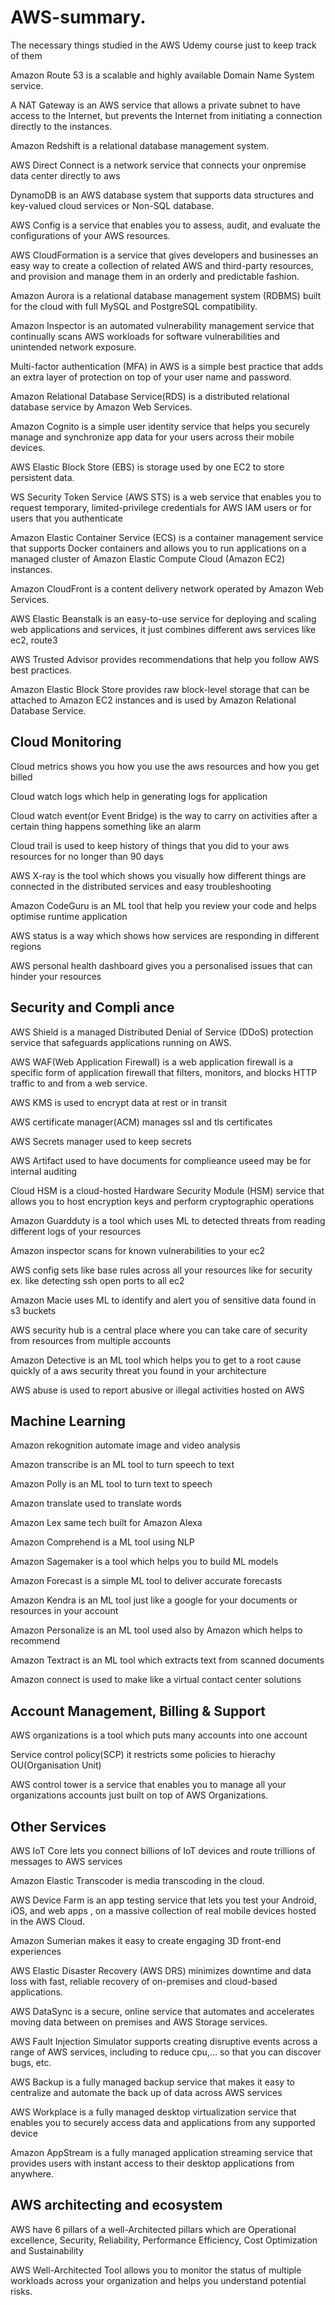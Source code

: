 # AWS-summary.
The necessary things studied in the AWS Udemy course just to keep track of them

Amazon Route 53 is a scalable and highly available Domain Name System service. 

A NAT Gateway is an AWS service that allows a private subnet to have access to the Internet, but prevents the Internet from initiating a connection directly to the instances.

Amazon Redshift is a relational database management system. 

AWS Direct Connect is a network service that connects your onpremise data center directly to aws   

DynamoDB is an AWS database system that supports data structures and key-valued cloud services or Non-SQL database.

AWS Config is a service that enables you to assess, audit, and evaluate the configurations of your AWS resources.

AWS CloudFormation is a service that gives developers and businesses an easy way to create a collection of related AWS and third-party resources, and provision and manage them in an orderly and predictable fashion.

Amazon Aurora is a relational database management system (RDBMS) built for the cloud with full MySQL and PostgreSQL compatibility. 

Amazon Inspector is an automated vulnerability management service that continually scans AWS workloads for software vulnerabilities and unintended network exposure.

Multi-factor authentication (MFA) in AWS is a simple best practice that adds an extra layer of protection on top of your user name and password.

Amazon Relational Database Service(RDS) is a distributed relational database service by Amazon Web Services.

Amazon Cognito is a simple user identity service that helps you securely manage and synchronize app data for your users across their mobile devices.

AWS Elastic Block Store (EBS) is storage used by one EC2 to store persistent data. 

WS Security Token Service (AWS STS) is a web service that enables you to request temporary, limited-privilege credentials for AWS IAM users or for users that you authenticate 

Amazon Elastic Container Service (ECS) is a container management service that supports Docker containers and allows you to run applications on a managed cluster of Amazon Elastic Compute Cloud (Amazon EC2) instances.

Amazon CloudFront is a content delivery network operated by Amazon Web Services.

AWS Elastic Beanstalk is an easy-to-use service for deploying and scaling web applications and services, it just combines different aws services like ec2, route3

AWS Trusted Advisor provides recommendations that help you follow AWS best practices.

Amazon Elastic Block Store provides raw block-level storage that can be attached to Amazon EC2 instances and is used by Amazon Relational Database Service.

## Cloud Monitoring

Cloud metrics shows you how you use the aws resources and how you get billed 

Cloud watch logs which help in generating logs for application

Cloud watch event(or Event Bridge) is the way to carry on activities after a certain thing happens something like an alarm 

Cloud trail is used to keep history of things that you did to your aws resources for no longer than 90 days 

AWS X-ray is the tool which shows you visually how different things are connected in the distributed services and easy troubleshooting

Amazon CodeGuru is an ML tool that help you review your code and helps optimise runtime application

AWS status is a way which shows how services are responding in different regions 

AWS personal health dashboard gives you a personalised issues that can hinder your resources

## Security and Compli ance

AWS Shield is a managed Distributed Denial of Service (DDoS) protection service that safeguards applications running on AWS.

AWS WAF(Web Application Firewall) is a web application firewall is a specific form of application firewall that filters, monitors, and blocks HTTP traffic to and from a web service.

AWS KMS is used to encrypt data at rest or in transit

AWS certificate manager(ACM) manages ssl and tls certificates

AWS Secrets manager used to keep secrets 

AWS Artifact used to have documents for complieance useed may be for internal auditing

Cloud HSM is a cloud-hosted Hardware Security Module (HSM) service that allows you to host encryption keys and perform cryptographic operations 

Amazon Guardduty is a tool which uses ML to detected threats from reading different logs of your resources 

Amazon inspector scans for known vulnerabilities to your ec2

AWS config sets like base rules across all your resources like for security ex. like detecting ssh open ports to all ec2 

Amazon Macie uses ML to identify and alert you of sensitive data found in s3 buckets

AWS security hub is a central place where you can take care of security from resources from  multiple accounts

Amazon Detective is an ML tool which helps you to get to a root cause quickly of a aws security threat you found in your architecture

AWS abuse is used to report abusive or illegal activities hosted on AWS

## Machine Learning

Amazon rekognition automate image and video analysis

Amazon transcribe is an ML tool to turn speech to text

Amazon Polly is an ML tool to turn text to speech

Amazon translate used to translate words

Amazon Lex same tech built for Amazon Alexa

Amazon Comprehend is a ML tool using NLP 

Amazon Sagemaker is a tool which helps you to build ML models

Amazon Forecast is a simple ML tool to deliver accurate forecasts

Amazon Kendra is an ML tool just like a google for your documents or resources in your account 

Amazon Personalize is an ML tool used also by Amazon which helps to recommend

Amazon Textract is an ML tool which extracts text from scanned documents

Amazon connect is used to make like a virtual contact center solutions

## Account Management, Billing & Support 

AWS organizations is a tool which puts many accounts into one account

Service control policy(SCP) it restricts some policies to hierachy OU(Organisation Unit)

AWS control tower is a service that enables you to manage all your organizations accounts just built on top of AWS Organizations.

## Other Services

AWS IoT Core lets you connect billions of IoT devices and route trillions of messages to AWS services 

Amazon Elastic Transcoder is media transcoding in the cloud.

AWS Device Farm is an app testing service that lets you test your Android, iOS, and web apps , on a massive collection of real mobile devices hosted in the AWS Cloud.

Amazon Sumerian makes it easy to create engaging 3D front-end experiences 

AWS Elastic Disaster Recovery (AWS DRS) minimizes downtime and data loss with fast, reliable recovery of on-premises and cloud-based applications.

AWS DataSync is a secure, online service that automates and accelerates moving data between on premises and AWS Storage services.

AWS Fault Injection Simulator supports creating disruptive events across a range of AWS services, including to reduce cpu,... so that you can discover bugs, etc.

AWS Backup is a fully managed backup service that makes it easy to centralize and automate the back up of data across AWS services

AWS Workplace is a fully managed desktop virtualization service that enables you to securely access data and applications from any supported device

Amazon AppStream is a fully managed application streaming service that provides users with instant access to their desktop applications from anywhere.

## AWS architecting and ecosystem

AWS have 6 pillars of a well-Architected pillars which are  Operational excellence, Security, Reliability, Performance Efficiency, Cost Optimization and Sustainability

AWS Well-Architected Tool allows you to monitor the status of multiple workloads across your organization and helps you understand potential risks. 
